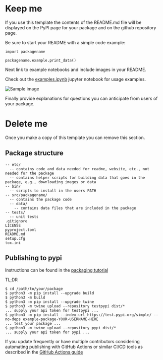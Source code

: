 # Keep me
If you use this template the contents of the README.md file will be displayed on the PyPI page for your package
and on the github repository page.

Be sure to start your README with a simple code example:

```
import packagename

packagename.example.print_data()
```

Next link to example notebooks and include images in your README.

Check out the [examples.ipynb](https://github.com/rowland-208/python-package-template/blob/main/etc/examples.ipynb) jupyter notebook for usage examples.

![Sample image](https://github.com/rowland-208/python-package-template/blob/main/etc/samples.png?raw=True)

Finally provide explanations for questions you can anticipate from users of your package.

# Delete me

Once you make a copy of this template you can remove this section.

## Package structure
```
-- etc/
  -- contains code and data needed for readme, website, etc., not needed for the package
  -- contains helper scripts for building data that goes in the package, e.g., downloading images or data
-- bin/
  -- scripts to install in the users PATH
-- src/packagename/
  -- contains the package code
  -- data/
    -- contains data files that are included in the package
-- tests/
  -- unit tests
.gitignore
LICENSE
pyproject.toml
README.md
setup.cfg
tox.ini
```

## Publishing to pypi

Instructions can be found in the [packaging tutorial](https://packaging.python.org/en/latest/tutorials/packaging-projects/)

TL;DR

```
$ cd /path/to/your/package
$ python3 -m pip install --upgrade build
$ python3 -m build
$ python3 -m pip install --upgrade twine
$ python3 -m twine upload --repository testpypi dist/*
... supply your api token for testpypi ...
$ python3 -m pip install --index-url https://test.pypi.org/simple/ --no-deps example-package-YOUR-USERNAME-HERE
... test your package ...
$ python3 -m twine upload --repository pypi dist/*
... supply your api token for pypi ...
```

If you update frequently or have multiple contributors considering automating publishing with GitHub Actions or similar CI/CD tools as described in the [GitHub Actions guide](https://packaging.python.org/en/latest/guides/publishing-package-distribution-releases-using-github-actions-ci-cd-workflows/)

